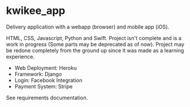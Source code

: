 # kwikee_app
Delivery application with a webapp (browser) and mobile app (iOS).

HTML, CSS, Javascript, Python and Swift. Project isn't complete and is a work in progress (Some parts may be deprecated as of now). Project may be redone completely from the ground up since it was made as a learning experience.

- Web Deployment: Heroku
- Framework: Django
- Login: Facebook Integration
- Payment System: Stripe

See requirements documentation.
